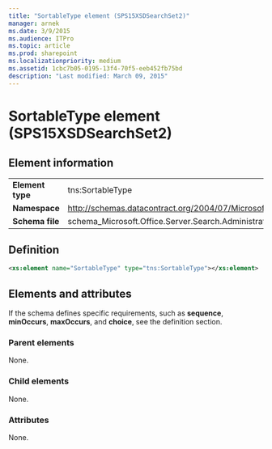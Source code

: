 ```yaml
---
title: "SortableType element (SPS15XSDSearchSet2)"
manager: arnek
ms.date: 3/9/2015
ms.audience: ITPro
ms.topic: article
ms.prod: sharepoint
ms.localizationpriority: medium
ms.assetid: 1cbc7b05-0195-13f4-70f5-eeb452fb75bd
description: "Last modified: March 09, 2015"
---
```


# SortableType element (SPS15XSDSearchSet2)

 
  
## Element information

|||
|:-----|:-----|
|**Element type** <br/> |tns:SortableType  <br/> |
|**Namespace** <br/> |http://schemas.datacontract.org/2004/07/Microsoft.Office.Server.Search.Administration  <br/> |
|**Schema file** <br/> |schema_Microsoft.Office.Server.Search.Administration.xsd  <br/> |
   
## Definition

```XML
<xs:element name="SortableType" type="tns:SortableType"></xs:element>

```

## Elements and attributes

If the schema defines specific requirements, such as **sequence**, **minOccurs**, **maxOccurs**, and **choice**, see the definition section. 
  
### Parent elements

None.
  
### Child elements

None.
  
### Attributes

None.
  


